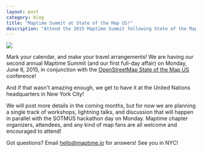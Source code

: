 ```yaml
---
layout: post
category: blog
title: "Maptime Summit at State of the Map US!"
description: "Attend the 2015 Maptime Summit following State of the Map US at the UN!"
---
```

![](http://maptime.github.io/img/un_general_assembly.jpg)

Mark your calendar, and make your travel arrangements! We are having our second annual Maptime Summit (and our first full-day affair) on Monday, June 8, 2015, in conjunction with the [OpenStreetMap State of the Map US](http://stateofthemap.us/) conference!

And if that wasn't amazing enough, we get to have it at the United Nations headquarters in New York City!

We will post more details in the coming months, but for now we are planning a single track of workshops, lightning talks, and discussion that will happen in parallel with the SOTMUS hackathon day on Monday. Maptime chapter organizers, attendees, and any kind of map fans are all welcome and encouraged to attend!

Got questions? Email hello@maptime.io for answers! See you in NYC!
